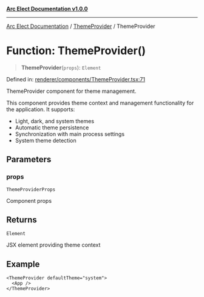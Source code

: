 [**Arc Elect Documentation v1.0.0**](../../README.md)

---

[Arc Elect Documentation](../../modules.md) / [ThemeProvider](../README.md) / ThemeProvider

# Function: ThemeProvider()

> **ThemeProvider**(`props`): `Element`

Defined in: [renderer/components/ThemeProvider.tsx:71](https://github.com/wijnand-gritter/arc-elect/blob/c2867786d8264971474ef9a0d9cc5a8943053f07/src/renderer/components/ThemeProvider.tsx#L71)

ThemeProvider component for theme management.

This component provides theme context and management functionality
for the application. It supports:

- Light, dark, and system themes
- Automatic theme persistence
- Synchronization with main process settings
- System theme detection

## Parameters

### props

`ThemeProviderProps`

Component props

## Returns

`Element`

JSX element providing theme context

## Example

```tsx
<ThemeProvider defaultTheme="system">
  <App />
</ThemeProvider>
```
